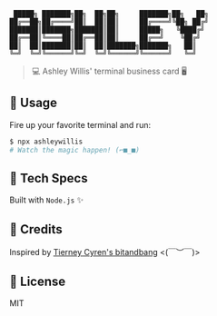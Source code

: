 ```ascii
 █████╗ ███████╗██╗  ██╗██╗     ███████╗██╗   ██╗
██╔══██╗██╔════╝██║  ██║██║     ██╔════╝╚██╗ ██╔╝
███████║███████╗███████║██║     █████╗   ╚████╔╝ 
██╔══██║╚════██║██╔══██║██║     ██╔══╝    ╚██╔╝  
██║  ██║███████║██║  ██║███████╗███████╗   ██║   
╚═╝  ╚═╝╚══════╝╚═╝  ╚═╝╚══════╝╚══════╝   ╚═╝   
```                                                  

> 💻 Ashley Willis' terminal business card 🖥️

## 🚀 Usage

Fire up your favorite terminal and run:

```bash
$ npx ashleywillis
# Watch the magic happen! (⌐■_■)
```

## 🧪 Tech Specs

Built with `Node.js` ✨

## 🔌 Credits 

Inspired by [Tierney Cyren's bitandbang](https://github.com/bnb/bitandbang) <(￣︶￣)>

## 📄 License

MIT
